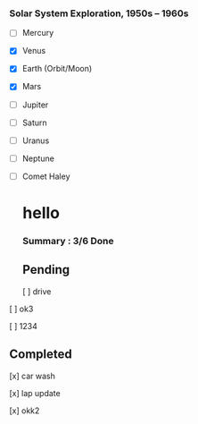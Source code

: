 ### Solar System Exploration, 1950s – 1960s

- [ ] Mercury
- [x] Venus
- [x] Earth (Orbit/Moon)
- [x] Mars
- [ ] Jupiter
- [ ] Saturn
- [ ] Uranus
- [ ] Neptune
- [ ] Comet Haley


  # hello
  
  ### Summary : 3/6 Done
  
  ## Pending
  [ ] drive 

[ ] ok3 

[ ] 1234 
  
  ## Completed
  [x] car wash 

[x] lap update 

[x] okk2 
    
